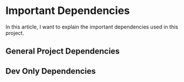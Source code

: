 # Important Dependencies

In this article, I want to explain the important dependencies used in this project.

## General Project Dependencies

## Dev Only Dependencies